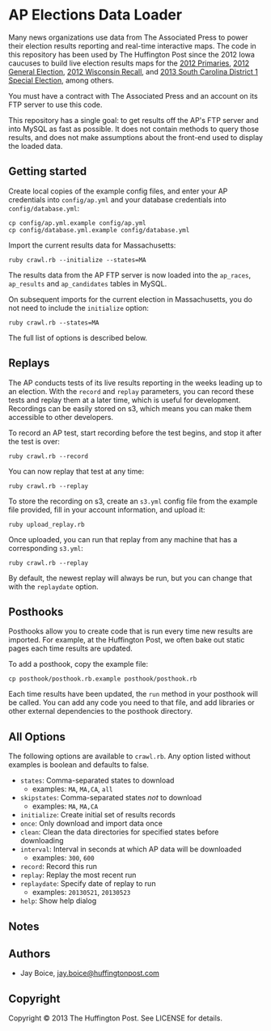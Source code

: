 # AP Elections Data Loader

Many news organizations use data from The Associated Press to power their election results reporting and real-time interactive maps. The code in this repository has been used by The Huffington Post since the 2012 Iowa caucuses to build live election results maps for the [2012 Primaries](http://elections.huffingtonpost.com/2012/primaries), [2012 General Election](http://elections.huffingtonpost.com/2012/results), [2012 Wisconsin Recall](http://elections.huffingtonpost.com/2012/wisconsin-recall-results), and [2013 South Carolina District 1 Special Election](http://elections.huffingtonpost.com/2013/mark-sanford-vs-elizabeth-colbert-busch-sc1), among others.

You must have a contract with The Associated Press and an account on its FTP server to use this code.

This repository has a single goal: to get results off the AP's FTP server and into MySQL as fast as possible. It does not contain methods to query those results, and does not make assumptions about the front-end used to display the loaded data.

## Getting started

Create local copies of the example config files, and enter your AP credentials into `config/ap.yml` and your database credentials into `config/database.yml`:

	cp config/ap.yml.example config/ap.yml
	cp config/database.yml.example config/database.yml

Import the current results data for Massachusetts:

	ruby crawl.rb --initialize --states=MA

The results data from the AP FTP server is now loaded into the `ap_races`, `ap_results` and `ap_candidates` tables in MySQL.

On subsequent imports for the current election in Massachusetts, you do not need to include the `initialize` option:

	ruby crawl.rb --states=MA

The full list of options is described below.

## Replays

The AP conducts tests of its live results reporting in the weeks leading up to an election. With the `record` and `replay` parameters, you can record these tests and replay them at a later time, which is useful for development. Recordings can be easily stored on s3, which means you can make them accessible to other developers.

To record an AP test, start recording before the test begins, and stop it after the test is over:

	ruby crawl.rb --record

You can now replay that test at any time:

	ruby crawl.rb --replay

To store the recording on s3, create an `s3.yml` config file from the example file provided, fill in your account information, and upload it:

	ruby upload_replay.rb

Once uploaded, you can run that replay from any machine that has a corresponding `s3.yml`:

	ruby crawl.rb --replay

By default, the newest replay will always be run, but you can change that with the `replaydate` option.

## Posthooks

Posthooks allow you to create code that is run every time new results are imported. For example, at the Huffington Post, we often bake out static pages each time results are updated.

To add a posthook, copy the example file:

	cp posthook/posthook.rb.example posthook/posthook.rb

Each time results have been updated, the `run` method in your posthook will be called. You can add any code you need to that file, and add libraries or other external dependencies to the posthook directory.

## All Options

The following options are available to `crawl.rb`. Any option listed without examples is boolean and defaults to false.

- `states`: Comma-separated states to download
    - examples: `MA`, `MA,CA`, `all`
- `skipstates`: Comma-separated states *not* to download
    - examples: `MA`, `MA,CA`
- `initialize`: Create initial set of results records
- `once`: Only download and import data once
- `clean`: Clean the data directories for specified states before downloading
- `interval`: Interval in seconds at which AP data will be downloaded
    - examples: `300`, `600`
- `record`: Record this run
- `replay`: Replay the most recent run
- `replaydate`: Specify date of replay to run
    - examples: `20130521`, `20130523`
- `help`: Show help dialog

## Notes

## Authors

- Jay Boice, jay.boice@huffingtonpost.com

## Copyright

Copyright &copy; 2013 The Huffington Post. See LICENSE for details.
